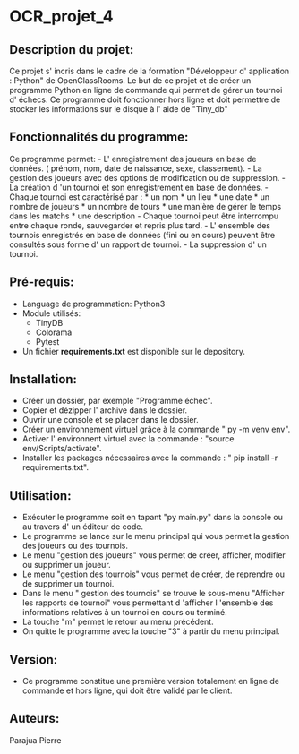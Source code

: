 # OCR_projet_4
## Description du projet:
  Ce projet s' incris dans le cadre de la formation "Développeur d' application : Python" de OpenClassRooms.
  Le but de ce projet et de créer un programme Python en ligne de commande qui permet de gérer un tournoi d' échecs. Ce programme doit fonctionner hors ligne et doit permettre de   stocker les informations sur le disque à l' aide de "Tiny_db"
  
## Fonctionnalités du programme:
  Ce programme permet:
    - L' enregistrement des joueurs en base de données. ( prénom, nom, date de naissance, sexe, classement).
    - La gestion des joueurs avec des options de modification ou de suppression.
    - La création d 'un tournoi et son enregistrement en base de  données.
    - Chaque tournoi est caractérisé par :
      * un nom
      * un lieu
      * une date
      * un nombre de joueurs
      * un nombre de tours
      * une manière de gérer le temps dans les matchs
      * une description
    - Chaque tournoi peut être interrompu entre chaque ronde, sauvegarder et repris plus tard.
    - L' ensemble des tournois enregistrés en base de données (fini ou en cours) peuvent être consultés sous forme d' un rapport de tournoi.
    - La suppression d' un tournoi.
    
 ## Pré-requis:
   - Language de programmation:
      Python3
   - Module utilisés:
      - TinyDB
      - Colorama
      - Pytest
   - Un fichier **requirements.txt** est disponible sur le depository.

## Installation:
   - Créer un dossier, par exemple "Programme échec".
   - Copier et dézipper l' archive dans le dossier.
   - Ouvrir une console et se placer dans le dossier.
   - Créer un environnement virtuel grâce à la commande " py -m venv env".
   - Activer l' environnent virtuel avec la commande :  "source env/Scripts/activate".
   - Installer les packages nécessaires avec la commande : " pip install -r requirements.txt".

 ## Utilisation:
   - Exécuter le programme soit en tapant "py main.py" dans la console ou au travers d' un éditeur de code.
   - Le programme se lance sur le menu principal qui vous permet la gestion des joueurs ou des tournois.
   - Le menu "gestion des joueurs" vous permet de créer, afficher, modifier ou supprimer un joueur.
   - Le menu "gestion des tournois" vous permet de créer, de reprendre ou de supprimer un tournoi.
   - Dans le menu " gestion des tournois" se trouve le sous-menu "Afficher les rapports de tournoi" vous permettant d 'afficher l 'ensemble des informations relatives à un            tournoi en cours ou terminé.
   - La touche "m" permet le retour au menu précédent.
   - On quitte le programme avec la touche "3" à partir du menu principal.
  
   ## Version:
   - Ce programme constitue une première version totalement en ligne de commande et hors ligne, qui doit être validé par le client.
    
   ## Auteurs:
   Parajua Pierre
      
      
  